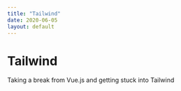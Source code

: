 ```yaml
---
title: "Tailwind"
date: 2020-06-05
layout: default
---
```


# Tailwind

Taking a break from Vue.js and getting stuck into Tailwind

